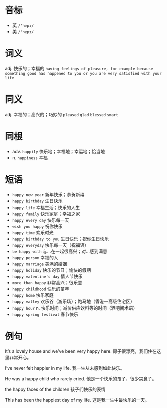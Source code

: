 # 音标

- 英 `/'hæpɪ/`
- 美 `/'hæpɪ/`

# 词义

adj. 快乐的；幸福的
`having feelings of pleasure, for example because something good has happened to you or you are very satisfied with your life`

# 同义

adj. 幸福的；高兴的；巧妙的
`pleased` `glad` `blessed` `smart`

# 同根

- adv. `happily` 快乐地；幸福地；幸运地；恰当地
- n. `happiness` 幸福

# 短语

- `happy new year` 新年快乐；恭贺新禧
- `happy birthday` 生日快乐
- `happy life` 幸福生活；快乐的人生
- `happy family` 快乐家庭；幸福之家
- `happy every day` 快乐每一天
- `wish you happy` 祝你快乐
- `happy time` 欢乐时光
- `happy birthday to you` 生日快乐；祝你生日快乐
- `happy everyday` 快乐每一天（祝福语）
- `be happy with` 与…在一起很高兴；对…感到满意
- `happy person` 幸福的人
- `happy marriage` 美满的婚姻
- `happy holiday` 快乐的节日；愉快的假期
- `happy valentine's day` 情人节快乐
- `more than happy` 非常高兴；很乐意
- `happy childhood` 快乐的童年
- `happy home` 快乐家庭
- `happy valley` 欢乐谷（游乐场）；跑马地（香港一高级住宅区）
- `happy hour` n. 快乐时间；减价供应饮料等的时间（酒吧间术语）
- `happy spring festival` 春节快乐

# 例句

It’s a lovely house and we’ve been very happy here.
房子很漂亮，我们住在这里非常开心。

I’ve never felt happier in my life.
我一生从未感到如此快乐。

He was a happy child who rarely cried.
他是一个快乐的孩子，很少哭鼻子。

the happy faces of the children
孩子们快乐的表情

This has been the happiest day of my life.
这是我一生中最快乐的一天。


